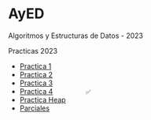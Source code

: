 # AyED
Algoritmos y Estructuras de Datos - 2023

Practicas 2023
<br>
  - [Practica 1](/Practica/practica1B)
  - [Practica 2](/Practica/Practica2)
  - [Practica 3](/Practica/Practica3)
  - [Practica 4](/MDs/AyEDPractica4.md)  ‎ ‎ ‎ ‎ ‎ ‎ ‎ ‎ ‎ ‎ ‎ ‎ ‎ ‎ ‎ ‎   `✅`
  - [Practica Heap](/Practica/Heap)
  - [Parciales](/Parciales)

